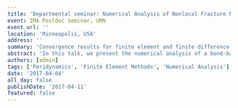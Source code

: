```yaml
---
title: 'Departmental seminar: Numerical Analysis of Nonlocal Fracture Models'
event: IMA Postdoc Seminar, UMN
event_url: ''
location: 'Minneapolis, USA'
address: ''
summary: 'Convergence results for finite element and finite difference approximation of nonlocal fracture'
abstract: 'In this talk, we present the numerical analysis of a bond-based peridynamic model. Model is nonlinear and is characterized by two wells. One well, near zero strain, correspond to the linear elastic interaction whereas second well corresponds to the softening of material. We present finite element analysis when the solution is in C^1 and C^2. We also analyze the finite difference approximation when the solution is in Hölder space. We consider Hölder space as it allows fields which do not have well-defined derivatives. We show O(h^2/epsilon^2) rate of convergence when the solution is in C^2 and O(h^gamma/epsilon^2) when the solution is in Hölder space. h is the size of mesh, epsilon is the size of the horizon, and gamma in (0,1] is the Hölder exponent. We show that the instability in the peridynamic model is due to softening of bonds and occurs when sufficiently large number of bonds have strain above critical strain.'
authors: [admin]
tags: ['Peridynamics', 'Finite Element Methods', 'Numerical Analysis']
date: '2017-04-04'
all_day: false
publishDate: '2017-04-11'
featured: false
---
```

